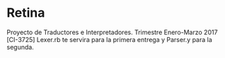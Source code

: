 # Retina
Proyecto de Traductores e Interpretadores. Trimestre Enero-Marzo 2017 [CI-3725]
Lexer.rb te servira para la primera entrega y Parser.y para la segunda.
